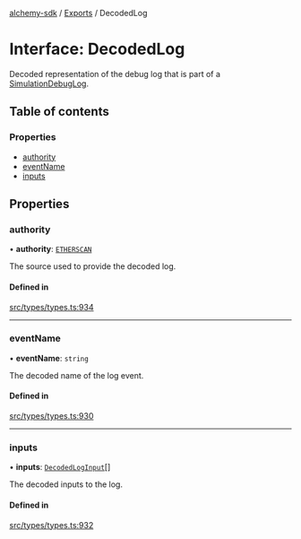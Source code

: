 [alchemy-sdk](../README.md) / [Exports](../modules.md) / DecodedLog

# Interface: DecodedLog

Decoded representation of the debug log that is part of a
[SimulationDebugLog](SimulationDebugLog.md).

## Table of contents

### Properties

- [authority](DecodedLog.md#authority)
- [eventName](DecodedLog.md#eventname)
- [inputs](DecodedLog.md#inputs)

## Properties

### authority

• **authority**: [`ETHERSCAN`](../enums/DecodingAuthority.md#etherscan)

The source used to provide the decoded log.

#### Defined in

[src/types/types.ts:934](https://github.com/alchemyplatform/alchemy-sdk-js/blob/6dc36f9/src/types/types.ts#L934)

___

### eventName

• **eventName**: `string`

The decoded name of the log event.

#### Defined in

[src/types/types.ts:930](https://github.com/alchemyplatform/alchemy-sdk-js/blob/6dc36f9/src/types/types.ts#L930)

___

### inputs

• **inputs**: [`DecodedLogInput`](DecodedLogInput.md)[]

The decoded inputs to the log.

#### Defined in

[src/types/types.ts:932](https://github.com/alchemyplatform/alchemy-sdk-js/blob/6dc36f9/src/types/types.ts#L932)
